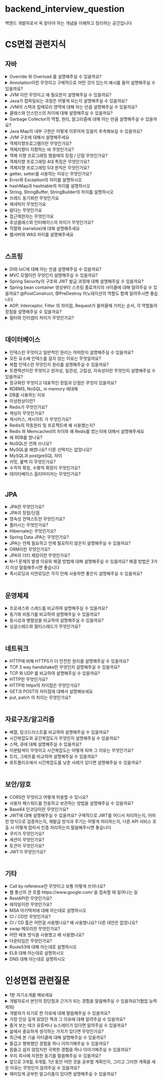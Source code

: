# backend_interview_question
백엔드 개발자로서 꼭 알아야 하는 개념을 이해하고 정리하는 공간입니다

# CS면접 관련지식

## 자바
<details>
<summary>Override 와 Overload 를 설명해주실 수 있을까요?</summary>
<div markdown="1">
<p>오버라이딩은 부모 클래스의 메서드를 자식 클래스에서 재정의 해서 사용하는 기술입니다</p>
<p>오버로딩은 같은 이름의 메서드를 매개변수의 유형과 개수를 다르게 해서 여러 개 가지는 기술입니다</p>
</div>
</details>

<details>
<summary>Annotation이란 무엇이고 구체적으로 어떤 것이 있는지 예시를 들어 설명해주실 수 있을까요?</summary>
<div markdown="1">
<p>사전적 의미로 주석을 뜻합니다 즉 프로그램에게 추가적인 정보를 제공해주는 메타데이터라고 볼 수 있습니다</p>
<p>예를들어 컴파일러에게 문법상 에러를 체크 해도록 정보를 제공하고 특정 역할을 수행하게 지정할 수 도 있습니다</p>
</div>
</details>

<details>
<summary>JVM 이란 무엇이고 왜 필요한지 설명해주실 수 있을까요?</summary>
<div markdown="1">
<p>한마디로 정의해보자면 OS에 종속받지 않고 CPU가 자바를 인식하고 실행할 수 있게 해주는 가상 컴퓨터입니다</p>
<p>한번 쓴 것은 어디서든지 읽혀야한다 라는 철학으로 만들어진 자바이다 컴파일된 뒤 바이트코드로 변형된 자바를</p>
<p>어느 OS든 사용할 수 있게 하기 위해 JVM이 필요하다고 생각합니다</p>
<p>일반 프로그램들은 OS에 종속되어있어 OS가 바뀌면 그 OS에 적용하기 위해 많은 노력이 필요한데</p>
<p>자바 프로그램은 JVM이라는 가상 컴퓨터를 중간에 끼워 사용하기에 JVM만 OS에 맞춰 바꿔주면</p>
<p>자바 소스코드를 컴파일러가 JVM이 인식할 수 있는 자바 바이트 코드로 변환해서 넘겨주고 </p>
<p>이를 JVM에서 바이너리 코드로 바꿔 OS가 이해할 수 있게 해석해줍니다</p>
</div>
</details>

<details>
<summary>Java가 컴파일되는 과정은 어떻게 되는지 설명해주실 수 있을까요?</summary>
<div markdown="1">
<p>개발자가 자바로 코드를 작성하면 자바 소스코드 파일인 .java 파일이 만들어지고</p>
<p>이를 자바 컴파일러가 컴파일해서 바이트코드 파일인 .class 파일을 만듭니다</p>
<p>이를 JVM 클래스 로더에게 전달해 검증해서 JVM 메모리에 올리게 되고 실행 엔진에 의해 실행됩니다</p>
<p>이때 인터프리터나 JIT 컴파일러에 의해 바이너리 코드로 변환된다고 설명드릴 수 있습니다</p>
</div>
</details>

<details>
<summary>JVM의 스택과 힙메모리 영역에 대해 아는 만큼 설명해주실 수 있을까요?</summary>
<div markdown="1">
<p>스택은 자바 프로그램이 컴파일 되어 생성되는 바이트 코드가 아닌 실제 실행할 수 있는</p>
<p>기계어로 작성된 프로그램을 실행시키는 영역입니다 각종 형태의 변수나 스레드나 메서드의 정보를 저장합니다</p>
<p>힙메모리는 객체를 저장하는 공간으로서 new 연산자로 생성되는 객체와 배열을 저장합니다</p>
</div>
</details>

<details>
<summary>클래스와 인스턴스의 차이에 대해 설명해주실 수 있을까요?</summary>
<div markdown="1">
<p>클래스는 변수와 메서드의 집합 이고 쉽게 말해 설계도와 같다고 볼 수 있습니다</p>
<p>인스턴스는 그런 클래스를 바탕으로 소프트웨어 세계에 구현된 구체적인 실체라고 볼 수 있습니다</p>
<p>oop의 관점에서 보자면 객체가 메모리에 할당되어 실제 사용될때 인스턴스라고 할 수 있습니다</p>
</div>
</details>

<details>
<summary>Garbage Collector의 역할, 원리, 알고리즘에 대해 아는 만큼 설명해주실 수 있을까요?</summary>
<div markdown="1">
<p>가비지 컬렉터는 JVM의 Heap 영역에서 동적으로 할당했던 메모리 영역 중 필요 없게 된 메모리를 주기적으로 삭제하는 프로세스를 말합니다</p>
<p>이는 순회를 통해 메모리가 어떤 객체를 참조하고 있는지 마킹하고, 참조하고 있지 않은 메모리들을 제거하는 방식을 진행됩니다</p>
<p>이러한 과정을 Mark And Sweep 알고리즘이라고 부릅니다</p>
</div>
</details>

<details>
<summary>Java Map의 내부 구현은 어떻게 이루어져 있을지 추측해보실 수 있을까요?</summary>
<div markdown="1">
// 추후 내용 더 추가예정
</div>
</details>

<details>
<summary>JVM 구조에 대해서 설명해주세요</summary>
<div markdown="1">
<p>JVM의 구조는 클래스 로더(Class Loader), 실행 엔진(Execution engine), 실행 데이터 영역(Runtime Data Area), 가비지 컬렉터 (Garbage Collector)등으로 이루어져 있습니다</p>
<p>- 클래스로더는 동적으로 클래스를 로딩해주는 역할을 하는데 class파일을 묶어서 JVM이 운영체제로부터 할당받은 메모리 영역인 Runtime Data Area로 적재합니다</p>
<p>- 실행엔진은 클래스 로더에 의해 실행 데이터 영역의 Method Area에 배치됩니다 그리고 배치된 바이트코드를 실행하는 역할을 합니다</p>
<p>- 가비지컬렉터는 더는 사용하지 않는 메모리를 자동으로 회수해줍니다 heap메모리 영역에 생성된 객체들 중에 참조되지 않은 객체들을 탐색 후 제거하는 역할을 하며</p>
<p>해당 역할을 하는 시간은 정확히 언제인지 모릅니다 가비지컬렉터 역할을 하는 스레드를 제외한 나머지 모든 스레드들은 일시정지 상태가 됩니다</p>
<p>- 실행 데이터 영역은 메서드영역, 힙영역, 스태경역, 네이티브메서드 스택영역으로 구성되어있습니다</p>
</div>
</details>

<details>
<summary>객체지향프로그램이란 무엇인가요?</summary>
<div markdown="1">
<p>프로그래밍에서 필요한 데이터를 추상화 시켜 (클래스로)</p>
<p>상태(변수) 와 행위(메서드)를 가진 객체(인스턴스 화)를 만들고</p>
<p>그 객체들 간의 유기적인 상호작용을 통해 로직을 구성하는 프로그래밍 방법이다</p>
</div>
</details>

<details>
<summary>객체지향이 지향하는 바 무엇인가요?</summary>
<div markdown="1">
<p>쉽게 정의하면 객체지향은 의존성 관리라고 말할 수 있습니다</p>
<p>객체지향으로 의존성을 관리함으로써 변경 영향을 최소화하고 객체마다 독립적인 개발이 가능해집니다</p>
<p>이로인해 유지보수성과 확장성을 가질 수 있습니다</p>
</div>
</details>

<details>
<summary>객체 지향 프로그래밍 했을때의 장점 / 단점 무엇인가요?</summary>
<div markdown="1">
<p>장점</p>
<p>코드 재사용이 용이하다 (상속을 통해 확장하거나 클래스 이용)</p>
<p>유지보수가 좋다 (클래스 내부의 변수, 메서드를 수정하면되기에)</p>
<p>대형 프로젝트에 적합하다 (API별로 나눠서 업무 분담이 쉽기 때문에)</p>
<p>단점</p>
<p>처리 속도가 상대적으로 느리다</p>
<p>설계시 많은 시간과 노력이 필요하다</p>
<p>객체가 많으면 용량이 커질 수 있다</p>
</div>
</details>

<details>
<summary>객체지향 프로그래밍 4대 특징은 무엇인가요?</summary>
<div markdown="1">
<p>캡슐화</p>
<p>데이터와 코드의 형태를 외부로부터 알 수 없게 하고
데이터의 구조와 역할, 기능을 하나의 캡슐 형태로 만드는 것이다</p>
<p>추상화</p>
<p>공통의 속성이나 기능을 묶어 이름을 붙이는 것이다</p>
<p>객체지향 관점에서 클래스를 정의하는 것이다</p>
<p>상속화</p>
<p>부모 클래스에 정의된 변수 및 메서드를
자식 클래스에서 상속받아 사용하는 것이다</p>
<p>다형성</p>
<p>다양한 형태로 표현이 가능한 구조를 말한다</p>
<p>오버로딩, 오버라이딩을 예로 들 수 있다</p>
</div>
</details>

<details>
<summary>객체지향 프로그래밍 5대 원칙은 무엇인가요?</summary>
<div markdown="1">
<p>1) 단일 책임 원칙</p>
<p>한 클래스는 하나의 책임만 가져야한다</p>
<p>ex) 사람 클래스는 사람의 역할만 충실히 한다</p>
<p>2) 개방 폐쇄 원칙</p>
<p>확장에는 열려있고 변경에는 닫혀 있어야 한다</p>
<p>ex) 기능을 더 추가는 할 수 있어도 바꾸는건 함부로 못한다</p>
<p>3) 리스코프 치환 원칙</p>
<p>상위 타입의 객체를 하위 타입의 객체로 치환해도
상위 타입을 사용하는 프로그램은 정상적으로 작동해야 한다</p>
<p>ex) 어떤 메서드에 Item 이라는 상위 타입으로 받고 있는데
apple 이라는 하위 타입으로 바뀌어 넘어와도 동작해야한다</p>
<p>4) 인터페이스 분리 원칙</p>
<p>인터페이스는 그 인터페이스를 사용하는
클라이언트를 기준으로 분리해야한다</p>
<p>ex) 3명의 클라이언트가 하나의 인터페이스를 상속받기보다
각 클라이언트 별로 인터페이스를 분리해야한다</p>
<p>5) 의존 역전 원칙</p>
<p>추상화에 의존해야 하고 구체화에 의존하면 안된다</p>
<p>ex) 자동차가 스노우 타이어(구체화)에 의존하는게 아니라
타이어(추상화)에 의존해야하는 것이다</p>
</div>
</details>

<details>
<summary>getter, setter를 사용하는 이유는 무엇인가요?</summary>
<div markdown="1">
<p>객체의 무결성을 보장하기 위해 사용한다</p>
<p>무결성은 데이터의 정확성과 일관성을 유지하고 보증하는 것이다</p>
<p>정확성은 중복이나 누락이 없는 상태이고
일관성은 원인과 결과의 의미가 연속적으로 보장되어 변하지 않는 상태이다</p>
<p>getter는 필드의 값을 숨긴채 값을 꺼낼 수있고
setter는 필드를 private로 만들어 외부 접근을 제한하고
setter로 값을 받아 가공해 넣을 수 있다</p>
<p>그러나 무분별한 setter는 무결성을 해칠 수 있기에 사용하지 말아야한다</p>
<p>builder 패턴이나 개방폐쇄원칙으로 처리해야한다</p>
</div>
</details>

<details>
<summary>Error와 Exception의 차이를 설명하시오</summary>
<div markdown="1">
<p>Error는 실행 중 일어날 수 있는 치명적 오류를 말합니다. 컴파일 시점에 체크할 수 없고</p>
<p>오류가 발생하면 프로그램은 비정상 종료되며 예측 불가능한 UncheckedException에 속합니다</p>
<p>반면, Exception은 Error보다 비교적 경미한 오류이며, try-catch를 이용해 프로그램의 비정상 종료를 막을 수 있습니다.</p>
</div>
</details>

<details>
<summary>hashMap과 hashtable의 차이를 설명하시오</summary>
<div markdown="1">
<p>두가지 모두 key - value 형태이고 key는 중복될 수 없고, value는 중복될 수 있다는 특징이 있습니다</p>
<p>HashMap은 동기화를 지원하지 않아 싱글스레드에 적합하고</p>
<p>HashTable은 동기화를 지원해 멀티스레드에 적합 합니다</p>
<p>하지만 HashTable은 컬렉션프레임워크가 나오기 이전부터 존재한 구형 버전이라</p>
<p>HashMap에 비해 느리기에 멀티쓰레드에는 ConcurrentHashMap을 사용하는 것이 더 좋은 방법이라 알고있습니다</p>
<p>이외의 차이로는 HashMap은 key에 null을 허용하지만 HashTable의 경우 key에 null을 허용하지 않습니다</p>
</div>
</details>

<details>
<summary>String, StringBuffer, StringBuilder의 차이를 설명하시오</summary>
<div markdown="1">
<p>String은 불변의 속성을 가지며, StringBuffer와 StringBuilder는 가변의 속성을 가집니다.</p>
<p>StringBuffer는 동기화를 지원하여 멀티 쓰레드 환경에서 주로 사용하며</p>
<p>StringBuilder는 동기화를 지원하지 않아 싱글 쓰레드 환경에서 주로 사용합니다</p>
</div>
</details>

<details>
<summary>쓰레드 동기화란 무엇인가요</summary>
<div markdown="1">
<p>쓰레드 동기화란 여러 쓰레드가 동일한 리소스를 공유하여 사용하게 되면 서로의 결과에 영향을 주기 때문에 방지하는 기법입니다</p>
<p>동기화 기법으로는 아래와 같이 있다</p>
<p>임계영역 : 공유 리소스에 대해 오직 하나의 스레드 접근만 허용한다 (한 프로세스에 속한 스레드에만 사용 가능)</p>
<p>뮤텍스 : 공유 리소스에 대해 오직 하나의 스레드 접근만 허용 (서로 다른 프로세스에 속한 스레드에도 사용 가능))</p>
<p>이벤트 : 특정 사건 발생을 다른 스레드에게 알림</p>
<p>세마포어 : 한정된 개수의 자원을 여러 스레드가 사용하려고 할 때 접근을 제한한다</p>
<p>대기 가능 타이머 : 특정 시간이 되면 대기 중인 스레드를 깨운다</p>
</div>
</details>

<details>
<summary>제네릭이 무엇인가요</summary>
<div markdown="1">
<p>제네릭은 데이터의 타입을 하나로 지정하지 않고 사용할 때마다 범용적이고 포괄적으로 지정한다는 의미입니다</p>
<p>제네릭 타입을 사용함으로써 잘못된 타입이 사용될 수 있는 문제를 컴파일 과정에서 제거할 수 있어 에러를 사전에 방지할 수 있습니다</p>
</div>
</details>

<details>
<summary>람다는 무엇인가요</summary>
<div markdown="1">
<p>간단히 말해 메소드를 하나의 식으로 표현한 것입니다</p>
<p>메소드의 이름이 필요 없기 때문에, 람다식은 익명 함수(Anonymous Function)의 한 종류라고 볼 수 있습니다</p>
<p>불필요한 코드를 줄이고, 가독성을 높이기 위함으로 말씀드릴 수 있습니다</p>
</div>
</details>

<details>
<summary>접근제한자는 무엇인가요</summary>
<div markdown="1">
<p>변수 또는 메소드의 접근 범위를 설정해주기 위해서 사용하는 Java의 예약어를 의미하며, 총 4 가지 종류가 있습니다</p>
<p>public - 접근 제한이 없다. (같은 프로젝트 내 어디서든 사용 가능)</p>
<p>protected - 해당 패키지 내, 다른 패키지에서 상속받아 자손 클래스에서 접근 가능하다</p>
<p>(default) - 해당 패키지 내에서만 접근 가능</p>
<p>private - 해당 클래스에서만 접근 가능</p>
</div>
</details>

<details>
<summary>추상클래스와 인터페이스의 차이가 무엇인가요?</summary>
<div markdown="1">
<p>추상클래스는 클래스 내 추상 메소드가 하나 이상 포함되거나 abstract로 정의된 경우를 말하고,</p>
<p>인터페이스는 모든 메소드가 추상 메소드로만 이루어져 있는 것을 말합니다</p>
<p>추상클래스와 인터페이스의 공통점을 보자면</p>
<p>new 연산자로 인스턴스 생성 불가능하며 사용하기 위해서는 하위 클래스에서 확장/구현 해야 합니다</p>
<p>추상클래스와 인터페이스의 차이점을 보자면</p>
<p>추상클래스는 상속받는 클래스들의 공통적인 로직을 추상화 시키고, 기능 확장을 위해 사용합니다</p>
<p>인터페이스는 그 인터페이스를 구현하는 모든 클래스에 대해 특정한 메소드가 반드시 존재하도록 강제합니다</p>
<p>추상클래스는 다중상속이 불가능하지만, 인터페이스는 다중상속이 가능합니다</p>
</div>
</details>

<details>
<summary>직렬화 (serialize)에 대해 설명해주세요</summary>
<div markdown="1">
<p>시스템 내부에서 사용되는 객체 또는 데이터를 외부의 시스템에서도 사용할 수 있도록 바이트(byte) 형태로 데이터 변환하는 기술이며,</p>
<p>반대로 직렬화된 바이트 형태의 데이터를 다시 객체로 변환하는 과정을 '역직렬화'라고 합니다</p>
<p>간략히 말해 JVM의 메모리에 힙이나 스택에 있는 객체 데이터를 바이트 형태로 변환하는 기술입니다</p>
</div>
</details>

<details>
<summary>웹서버와 WAS 차이를 설명해주세요</summary>
<div markdown="1">
<p>웹서버는 클라이언트로부터 HTTP 요청을 받아들이고</p>
<p>HTML 문서와 같은 웹 페이지를 반환하는 프로그램입니다</p>
<p>WAS는 웹서와 웹컨테이너가 합쳐진 형태로 데이터베이스 조회나</p>  
<p>다양한 로직 처리가 필요한 동적 컨텐츠를 제공하는 미들웨어 입니다</p>
</div>
</details>

<br>

## 스프링
<details>
<summary>DI와 IoC에 대해 아는 만큼 설명해주실 수 있을까요?</summary>
<div markdown="1">
<p>DI는 의존성 주입으로 스프링에서 외부(컨테이너) 에서 객체를 생성 후 주입 시켜주는 방식입니다</p>
<p>IOC는 제어의 역전으로 메서드나 객체의 호출 작업을 개발자가 아닌 외부(컨테이너) 에서 결정되는 것을 의미합니다</p>
</div>
</details>

<details>
<summary>MVC 모델이란 무엇인지 설명해주실 수 있을까요?</summary>
<div markdown="1">
<p>모델, 뷰, 컨트롤러의 약자이며 개발을 할 때 3가지 형태로 역할을 나누어 개발하는 방법론입니다</p>
<p>모델의 경우 무엇을 할 것인지 정의하는 부분인데 사용자가 입력한 데이터나 사용자에게 출력할 데이터를 다룹니다</p>
<p>뷰는 사용자에게 시각적으로 보여지는 부분을 담당하고 컨트롤러는 사용자로부터 받은 데이터를 모델에 넘겨주거나</p>
<p>모델로 부터 받은 데이터를 뷰에 넘겨주는 역할을 합니다</p>
<p>역할을 분리해서 개발을 하다 보니 확장성이나 유연성이 증가하는 효과를 가질 수 있습니다</p>
</div>
</details>

<details>
<summary>Spring Security의 구조와 JWT 발급 과정에 대해 설명해주실 수 있을까요?</summary>
<div markdown="1">
// 추후 내용 더 추가예정
</div>
</details>

<details>
<summary>Spring bean container 생성부터 스프링 종료까지의 사이클에 대해 알려주실 수 있을까요? @PostConstruct, @PreDestroy 어노테이션의 역할도 함께 알려주시면 좋습니다</summary>
<div markdown="1">
<p>가장 먼저 스프링 컨테이너 생성이 되고 컴포넌트 스캔을 통해 스프링 빈이 생성되어 컨테이너에 싱글톤으로 관리됩니다</p>
<p>이후 코드에 작성된 의존 관계를 토대로 스프링 컨테이너에서 의존성 주입을 진행합니다</p>
<p>이 과정들이 완료되면 초기화 콜백이 동작하게 됩니다</p>
<p>똑같이 종료 직전에도 소멸 콜백이 동작하고 스프링이 종료하게 됩니다</p>
<p>@PostContruct는 객체 생성 후 별도의 초기화 작업을 위해 실행하는 메서드 위에 선언합니다</p>
<p>@PreDestroy는 스프링 컨테이너에서 스프링 빈(객체)을 제거하기 전에 해야할 작업이 있을 때 메서드 위에 선언합니다</p>
<p>@PostConstruct와 @PreDestroy로 초기화 콜백과 소멸 콜백을 동작시킬 수 있습니다. 최신 스프링에서 가장 권장하는 방법입니다.</p>
<p>또한 스프링 종속적인 기술이 아니라 자바 표준이기에 다른 컨테이너에서도 동작하고 컴포넌트 스캔과 잘 어울린다는 장점이 있습니다</p>
</div>
</details>

<details>
<summary>AOP, Interceptor, Filter 의 차이점, Request가 들어올때 거치는 순서, 각 역할들의 장점을 설명해주실 수 있을까요?</summary>
<div markdown="1">
<p>요청에 따른 실행 순서는 Filter → Interceptor → AOP → Interceptor → Filter 순으로 진행됩니다</p>
<p>Filter(필터)는 말그대로 요청과 응답을 거른뒤 정제하는 역할을 합니다</p>
<p>서블릿 필터는 DispatcherServlet 이전에 실행이 되는데 필터가 동작하도록 지정된 자원의 앞단에서 요청내용을 변경하거나 여러가지 체크를 수행할 수 있습니다</p>
<p>Interceptor(인터셉터)는 요청에 대한 작업 전/후로 가로챈다고 보면 됩니다</p>
<p>필터는 스프링 컨텍스트 외부에 존재하여 스프링과 무관한 자원에 대해 동작합니다</p>
<p>하지만 인터셉터는 스프링의 DistpatcherServlet이 컨트롤러를 호출하기 전, 후로 끼어들기 때문에 스프링 컨텍스트(Context, 영역) 내부에서 Controller(Handler)에 관한 요청과 응답에 대해 처리합니다 </p>
<p>AOP는 Interceptor나 Filter와는 달리 메소드 전후의 지점에 자유롭게 설정이 가능합니다</p>
<p>Interceptor와 Filter는 주소로 대상을 구분해서 걸러내야하는 반면</p>
<p>AOP는 주소, 파라미터, 애노테이션 등 다양한 방법으로 대상을 지정할 수 있기에</p>
<p>로깅, 에러처리와 같이 비즈니스 로직에서 세밀한 조정이 필요할 때 주로 사용합니다</p>
</div>
</details>

<details>
<summary>필터와 인터셉터 차이가 무엇인가요?</summary>
<div markdown="1">
<p>필터는 말그대로 요청과 응답을 거른뒤 정제하는 역할을 합니다</p>
<p>서블릿 필터는 DispatcherServlet 이전에 실행이 되는데 필터가 동작하도록 지정된 자원의 앞단에서 요청내용을 변경하거나, 여러가지 체크를 수행할 수 있습니다</p>
<p>또한 자원의 처리가 끝난 후 응답내용에 대해서도 변경하는 처리를 할 수가 있습니다</p>
<p>보통 web.xml에 등록하고, 일반적으로 인코딩 변환 처리, XSS방어 등의 요청에 대한 처리로 사용됩니다</p>
<p>인터셉터는 요청에 대한 작업 전/후로 가로챈다고 보면 됩니다</p>
<p>필터는 스프링 컨텍스트 외부에 존재하여 스프링과 무관한 자원에 대해 동작합니다</p>
<p>하지만 인터셉터는 스프링의 DistpatcherServlet이 컨트롤러를 호출하기 전, 후로 끼어들기 때문에 스프링 컨텍스트(Context, 영역) 내부에서 Controller(Handler)에 관한 요청과 응답에 대해 처리합니다</p>
<p>스프링의 모든 빈 객체에 접근할 수 있습니다</p>
</div>
</details>

<br>

## 데이터베이스
<details>
<summary>인덱스란 무엇이고 일반적인 원리는 어떠한지 설명해주실 수 있을까요?</summary>
<div markdown="1">
<p>데이터베이스 테이블에 대한 검색 성능의 속도를 높여주는 자료구조입니다</p>
<p>특정 컬럼에 인덱스를 생성하면 해당 컬럼의 데이터들을 정렬하여 별도의 메모리 공간에</p>
<p>데이터의 물리적 주소와 함께 저장을 합니다 이렇게 인덱스를 생성해놨다면</p>
<p>앞으로 쿼리문에 where 조건을 주면 옵티마이저가 판단해서 생성된 인덱스에 접근하게됩니다</p>
<p>인덱스에 접근하게되면 인덱스에 저장되어있는 데이터의 물리적 주소로 가서 데이터를 가져오는</p>
<p>방식으로 검색 속도의 향상을 시킬 수 있는 원리입니다</p>
</div>
</details>

<details>
<summary>모든 요소에 인덱스를 걸지 않는 이유는 무엇일까요?</summary>
<div markdown="1"><p></p>
<p>인덱스를 항상 정렬된 상태로 유지해야 하기 때문에 추가, 수정, 삭제 와 같은 작업 수행시 추가작업이 필요해 집니다</p>
<p>그래서 데이터 검색이 빨라지는 대신 데이터에 한 추가, 수정, 삭제에 대한 연산 속도는 오히려 느려지게 되고</p>
<p>인덱스 관리를 위한 별도의 저장공간을 추가로 필요해 오히려 독이 될 수 있어 모든 요소에 인덱스를 걸지 않습니다</p>
</div>
</details>

<details>
<summary>복합 인덱스란 무엇인지 원리를 설명해주실 수 있을까요?</summary>
<div markdown="1">
복합 인덱스란 두 개 이상의 컬럼을 합쳐서 인덱스를 만드는것을 말합니다
// 추후 내용 더 추가예정
</div>
</details>

<details>
<summary>트랜잭션이란 무엇이고 원자성, 일관성, 고립성, 지속성이란 무엇인지 설명해주실 수 있을까요?</summary>
<div markdown="1">
<p>데이터베이스의 상태를 변환시키는 논리적 기능을 수행하기 위한 작업의 단위입니다</p>
<p>원자성은 트랜잭션의 연산은 데이터베이스에 모두 반영되거나 전혀 반영되지 않아야하는 특징입니다</p>
<p>일관성은 트랜잭션이 그 실행을 성공적으로 완료하면 언제나 일관성있는 데이터베이스 상태를 유지해야하는 특징입니다</p>
<p>고립성은 어느 하나의 트랜잭션이 실행중에 다른 트랜잭션의 연산이 끼어들 수 없다는 특징입니다</p>
<p>지속성은 성공적으로 완료된 트랜잭션의 결과는 영구적으로 반영되야 한다는 특징입니다</p>
</div>
</details>

<details>
<summary>정규화란 무엇이고 대표적인 장점과 단점은 무엇이 있을까요?</summary>
<div markdown="1">
<p>DB 테이블 간에 중복된 데이터를 허용하지 않아 무결성을 유지할 수 있게하는 처리를 말합니다</p>
<p>장점으로는 이상현상을 제거 할 수 있습니다</p>
<p>단점으로는 테이블 분해로 인해 조인 연산이 발생해 응답 시간이 느려질 수 있습니다</p>
</div>
</details>

<details>
<summary>RDBMS, NoSQL, in memory 에대해</summary>
<div markdown="1">
<p>RDBMS</p>
<p>- 관계형 데이터베이스입니다</p>
<p>- 예로 MySQL, Oracle, MSSQL, PostgreSQL이 있습니다</p>
<p>- 효율적, 안정적, 안전한 데이터 저장소입니다</p>
<p>- 대용량 데이터를 영구적으로 저장, 관리, 접근할 수 있습니다</p>
<p>- 테이블마다 스키마를 정의해야합니다</p>
<p>- SQL을 통해 요청을 처리합니다</p>
<p>- 성능을 높이려면 하드웨어를 높은 성능으로 교체해야 합니다</p>
<p>- 높은 성능의 하드웨어는 가격이 비싸 RDBMS의 성능을 높이거나 확장하는게 어렵습니다</p>
<p>NoSQL</p>
<p>- RDBMS의 확장성 문제를 해결하기 위해 나왔습니다</p>
<p>- 예로 MongoDB, Redis, hBase가 있습니다</p>
<p>- 비교적 저렴한 가격으로 성능을 높일 수 있습니다</p>
<p>- RDBMS처럼 여러 테이블을 사용하는게 아닌 큰 테이블 하나만을 사용합니다</p>
<p>- SQL 질의문을 사용하지 않습니다</p>
<p>- 구조 변경이 용이하고, 데이터 형식이 다양하며 바꾸기가 쉽습니다</p>
<p>- 정확성 보다 데이터 양이 중요해 빅데이터에 사용합니다</p>
<p>- 자주 변경되는 데이터를 저장하거나 다양한 유형의 데이터를 처리하는데 적합하다</p>
<p>In-memory database</p>
<p>- Key-value형의 NoSQL이다</p>
<p>- RAM에 모든 데이터를 보유하고 있는 데이터베이스이다</p>
<p>- DB 응답속도가 떨어지는 문제를 해결할 수 있는 대안이다</p>
<p>- 전형적인 디스크 방식은 쿼리를 수행하지만 in-memory는 메모리상에 색인을 넣어 필요한 모든 정보를 메모리상의 인덱스를 통해 빠르게 검색 가능하다</p>
<p>- 휘발성이라 DB 서버 전원이 갑자기 꺼지면 데이터들이 삭제된다</p>
<p>- 그래서 날아가도 되는 임시 데이터에 주로 쓰인다</p>
</div>
</details>

<details>
<summary>DB를 사용하는 이유</summary>
<div markdown="1">
<p>파일 단위로 저장할 때 데이터 종속성 문제와 중복성, 데이터 무결성 문제 떄문에</p>
<p>DB를 사용하여 무결성을 보장하고 프로그램으로 구현해야 했던 것들을</p>
<p>SQL 쿼리문으로 간단하게 수행이 가능해 지기 때문이다</p>
</div>
</details>

<details>
<summary>이상현상이란?</summary>
<div markdown="1">
<p>테이블내의 데이터들이 불필요하게 중복되어</p>
<p>테이블을 조작할 때 발생하는 데이터 불일치 현상입니다</p>
<p>이상현상에는 삽입이상, 삭제이상, 갱신이상이 있는데</p>
<p>삽입이상은 의도하지 않는 데이터가 같이 삽입되는 것이고</p>
<p>삭제이상은 의도와 다른 값들도 연쇄 삭제되는것을 뜻하고</p>
<p>갱신이상은 일부 튜플만 갱신되어 모순이 발생되는것을 뜻합니다</p>
</div>
</details>

<details>
<summary>Redis가 무엇인가요?</summary>
<div markdown="1">
<p>Redis는 REmote Dictionary Server의 약자로 오픈소스 DBMS입니다</p>
<p>NoSQL DBMS로 분류되며 In-Memory 기반의 Key-Value 구조를 가진 DBMS입니다</p>
</div>
</details>

<details>
<summary>캐싱이 무엇인가요?</summary>
<div markdown="1">
<p>캐시란 한번 조회된 데이터를 미리 특정 공간에 저장해 놓고</p>
<p>똑같은 요청이 발생하게 되면 서버에게 다시 요청하지 말고</p>
<p>저장해놓은 데이터를 제공해서 빠르게 서비스를 제공해주는것을 말합니다</p>
</div>
</details>

<details>
<summary>캐시미스, 캐시히트 가 무엇인가요?</summary>
<div markdown="1">
<p>캐시미스는 메모리에 찾고자 하는 데이터가 없어서 디스크에 조회 할때를 의미하고</p>
<p>캐시히트는 메모리에 찾고자 하는 데이터가 있을때를 의미합니다</p>
</div>
</details>

<details>
<summary>Redis의 작동원리 및 프로젝트에 왜 사용했는지?</summary>
<div markdown="1">
<p>먼저 저희 프로젝트에서는 클라이언트 들에게 산을 추천해주는 태그라는 기능이 있는데</p>
<p>이 태그안의 산들은 모든 유저에게 중복되고 반복적으로 보여주어야하는 목록입니다</p>
<p>이때 같은 값을 계속해서 DB에서 불러와야하니 성능저하가 발생할것이라 판단해</p>
<p>캐싱을 이용해서 처리하고자 Redis를 사용하여 처리했습니다 동작 방식으로는</p>
<p>먼저 A라는 클라이언트가 태그를 누르면 먼저 Redis에 와서 캐싱된 내용이 있는지 확인 후 없다면 DB에 접근해서 쿼리를 이용해서 값을 가져오게되고 그 값을 Redis에 저장하고
클라이언트에 보여주게 됩니다</p>
<p>두번째로 B라는 클라이언트가 태그를 누르면 Redis에 와서 캐싱된 내용이 있으니
바로 클라이언트에게 보여지게 됩니다</p>
<p>이를 JMeter를 통해 확인한 결과 30%정도의 성능 개선을 경험 했습니다</p>
</div>
</details>

<details>
<summary>Redis 와 Memcached의 차이와 왜 Redis를 썼는지에 대해서 설명해주세요</summary>
<div markdown="1">
<p>Memcached와 Redis 둘다 key-value 를 기반으로 둔 NoSQL 입니다</p>
<p>하지만 Memcached의 대부분의 기능을 Redis로도 커버가 가능하고</p>
<p>Redis는 list, hash, set 등 다양한 자료구조를 제공하여</p>
<p>데이터 조작에 편리성이 있습니다 이러한 이유로 Redis를 사용하였습니다</p>
</div>
</details>

<details>
<summary>왜 RDB를 썼나요?</summary>
<div markdown="1">
<p>저희 프로젝트에서는 각 요소별로 연관관계를 맺어줘야하는 상황이 많이 있어
RDB가 더 맞다고 판단해서 사용하였습니다</p>
</div>
</details>

<details>
<summary>NoSQL은 언제 쓰나요?</summary>
<div markdown="1">
<p>스키마에 구애받을 필요가 없어 데이터를 편하게 밀어 넣어두고 쓰기 편해</p>
<p>중간 분석 데이터나 최종적으로 사용할 데이터를 넣어두는 용도로 많이 사용합니다</p>
</div>
</details>

<details>
<summary>MySQL을 왜썼나요? 다른 선택지는 없었나요?</summary>
<div markdown="1">
<p>비교적 설치와 관리가 쉽고 안정성을 가지고 있으며 레퍼런스가 많았습니다</p>
<p>또한 저희가 진행하는 작은 프로젝트 단위에 더 적합하다 생각했습니다</p>
</div>
</details>

<details>
<summary>MySQL과 postgreSQL 차이</summary>
<div markdown="1">
<p>MySQL은 설치와 관리과 비교적 쉽고, 빠르며 안정성을 가진 데이터베이스입니다</p>
<p>postgreSQL은 복잡한 쿼리와 대규모 데이터베이스를 다룰 수 있는 기능이 풍부한 데이터베이스입니다</p>
</div>
</details>

<details>
<summary>커밋, 롤백 이 무엇인가요?</summary>
<div markdown="1">
<p>커밋 : 모든 작업을 정상적으로 처리하겠다고 확정하는 연산 입니다</p>
<p>롤백 : 트랜잭션 과정 중 문제가 생겼을때 처리를 시작하기 이전 상태로 되돌리는 연산 입니다</p>
</div>
</details>

<details>
<summary>수직적 확장, 수평적 확장이 무엇인가요?</summary>
<div markdown="1">
<p>수직적 확장이란 단순히 데이터베이스의 성능을 업그레이드 시키는것입니다</p>
<p>수평적 확장이란 더 많은 서버가 추가되고 데이터베이스가 전체적으로
분산되는것을 의미합니다</p>
</div>
</details>

<details>
<summary>데이터베이스 옵티마이저는 무엇인가요?</summary>
<div markdown="1">
<p>옵티마이저는 가장 효율적인 방법으로 SQL을 수행할 최적의 처리 경로를 생성해주는 DBMS의 핵심 엔진입니다</p>
<p>컴퓨터의 두뇌가 CPU인 것처럼 DBMS의 두뇌는 옵티마이저라고 할 수 있습니다</p>
<p>개발자가 SQL을 작성하고 실행하면 소프트웨어 실행파일처럼 즉시 실행되는 것이 아니라 옵티마이저(Optimizer)라는 곳에서 "이 쿼리문을 어떻게 실행시키겠다!"라는 여러 가지 실행계획을 세우게 됩니다</p>
<p>이렇게 실행계획을 세운 뒤 시스템 통계정보를 활용하여 각 실행계획의 예상 비용을 산정한 후 각 실행계획을 비교해서 최고의 효율을 가지고 있는 실행계획을 판별한 후 그 실행계획에 따라 쿼리를 수행하게 되는 것입니다</p>
<p>옵티마이저의 종류로는 규칙 기반 옵티마이저와 비용 기반 옵티마이저가 있습니다</p>
<p>규칙 기반 옵티마이저는 말 그대로 실행 속도가 빠른 순으로 규칙을 먼저 세워두고 우선순위가 앞서는 방법을 채택하는 것입니다</p>
<p>비용 기반 옵티마이저는 옵티마이저에서 실행 계획을 세운 뒤(최대 2천개까지) 비용이 최소한으로 나온 실행 계획을 수행합니다</p>
</div>
</details>

<br>

## JPA
<details>
<summary>JPA란 무엇인가요?</summary>
<div markdown="1">
<p>JPA는 자바 진영의 ORM 기술 표준으로 사용되는 인터페이스 모음입니다</p>
<p>DB와 객체지향 개발을 연결해주어 두 분야의 개발이 독립적으로 이루어 질 수 있게</p>
<p>해주는 역할을 하며 쿼리를 직접 작성하지 않아도 되어 유지보수와 생산성을 높일 수 있습니다</p>
<p>따라서 객체 중심적인 개발을 할때 사용합니다</p>
</div>
</details>

<details>
<summary>JPA의 장점/단점</summary>
<div markdown="1">
<p>객체 모델을 이용하여 비즈니스 로직을 구성하는데만 집중이 가능합니다</p>
<p>쿼리를 직접 작성하지 않아서 생산성과 유지보수성이 올라가고</p>
<p>특정 데이터베이스에 종속되지 않다는 장점이 있습니다</p>
<p>단점으로는 개발자가 의도하지 않은 자동으로 생성된 쿼리로 인해</p>
<p>성능이 저하될 수 있고 복잡한 상황에서는 직접 쿼리를 쓰는게</p>
<p>나을 수 있는것이 단점이라고 볼 수 있습니다</p>
</div>
</details>

<details>
<summary>영속성 컨텍스트란 무엇인가요?</summary>
<div markdown="1">
<p>엔티티를 영구 저장하는 환경이라는 뜻입니다</p>
<p>애플리케이션과 데이터베이스 사이에서
객체를 보관하는 가상의 데이터베이스 같은 역할을 합니다</p>
<p>엔티티 매니저를 통해 엔티티를 저장하거나 조회하면</p>
<p>엔티티 매니저는 영속성 컨텍스트에 엔티티를 보관하고 관리합니다</p>
</div>
</details>

<details>
<summary>플러시는 무엇인가요?</summary>
<div markdown="1">
<p>영속성 컨텍스트의 변경 내용을 데이터베이스에 반영하는것 입니다</p>
<p>영속성 컨텍스트의 엔티티를 지우는 것이 아니라</p>
<p>변경 내용을 데이터베이스에 동기화 하는 것입니다</p>
</div>
</details>

<details>
<summary>Hibernate는 무엇인가요?</summary>
<div markdown="1">
<p>JPA 구현체의 한 종류입니다</p>
<p>JPA가 DB와 자바 객체를 매핑하기 위한 인터페이스이고</p>
<p>Hibernate는 이를 구현한 라이브러리입니다</p>
</div>
</details>

<details>
<summary>Spring Data JPA는 무엇인가요?</summary>
<div markdown="1">
<p>JPA를 편하게 쓰기 위한 모듈입니다</p>
<p>엔티티매니저가 아닌 레포지토리를 정의하여 사용합니다</p>
<p>물론 레포지토리 내부적으로는 엔티티매니저를 사용합니다</p>
</div>
</details>

<details>
<summary>JPA는 언제 필요하고 언제 필요하지 않은지 설명해주실 수 있을까요?</summary>
<div markdown="1">
<p>JPA는 자바 진영의 ORM 기술 표준으로 DB와 객체지향 개발을 연결해주어 두 분야의 개발이 독립적으로 이루어질 수 있게 해줍니다</p>
<p>이로 인해 쿼리를 직접 작성하지 않아도 되어 유지 보수와 생산성을 높일 수 있습니다</p>
<p>하지만 복잡한 조회가 필요한 상황에는 JPA보다는 쿼리를 직접 작성하는 것이 적합하여 필요하지 않습니다</p>
</div>
</details>

<details>
<summary>ORM이란 무엇인가요?</summary>
<div markdown="1">
<p>객체와 관계형 데이터베이스의 데이터를 자동으로 매핑(연결)해주는 것을 말합니다</p>
<p>이를 이용해 패러다임 불일치를 개발자 대신 해결해줍니다</p>
</div>
</details>

<details>
<summary>JPA의 더티 체킹이란 무엇인가요?</summary>
<div markdown="1">
<p>jpa에서 트랜잭션이 끝나는 시점에 변화가 있는 모든 엔티티 객체를 DB에 자동 반영 시켜주는 것을 말합니다</p>
<p>원리를 살펴보자면 jpa에서 엔티티를 최초 조회한 상태를 스냅샷으로 만들어두게 되고</p>
<p>트랜잭션이 끝나는 시점에 이 스냅샷과 비교해서 다른점이 있다면 update query를 DB로 전달합니다</p>
<p>이는 영속성 컨텍스트가 관리하는 엔티티에만 적용된다는 점도 유의해야 합니다</p>
</div>
</details>

<details>
<summary>N+1 문제의 발생 이유와 해결 방법에 대해 설명해주실 수 있을까요? 해결 방법은 3가지 이상 말씀해주시면 좋습니다</summary>
<div markdown="1">
<p>연관 관계에서 발생하는 이슈로 연관관계가 설정된 엔티티를 조회할 때 조회한 갯수보다 쿼리가 더 나오는 것이다</p>
<p>JPA가 JPQL을 분석해서 SQL을 생성할 때는 글로벌 fetch 전략을 참고하지 않고 오직 JPQL자체만을 사용하고</p>
<p>지연로딩을 해도 하위 엔티티를 가지고 작업하면 추가 조회가 발생합니다</p>
<p>이를 해결하기 위해 fetch join을 이용해 DB에서 데이터를 가져올 때 처음부터 연관된 데이터까지 가져오게 하는 방법이 있습니다</p>
<p>그러면 SQL문으로 inner join 구문으로 변경되어 실행합니다</p>
<p>또는 EntityGraph 어노테이션을 사용하거나 Batch Size를 1000으로 설정해 in 절로 쿼리를 발생시키는 방법이 있습니다</p>
</div>
</details>

<details>
<summary>즉시로딩과 지연로딩은 각각 언제 사용하면 좋은지 설명해주실 수 있을까요?</summary>
<div markdown="1">
<p>즉시로딩의 경우 참조객체와 항상 함께 불러오면 좋은 엔티티에 적용하면 좋습니다</p>
<p>예를들어 게시글과 작성자를 보면 게시글을 불러올때 항상 저자의 이름을 불러와야하기에 적합합니다</p>
<p>지연로딩의 경우 참조객체가 존재하지만 필요한 시점에만 사용하고 싶을때 사용한다고 볼 수 있습니다</p>
</div>
</details>

<br>

## 운영체제
<details>
<summary>프로세스와 스레드를 비교하여 설명해주실 수 있을까요?</summary>
<div markdown="1">
<p>프로세스는 컴퓨터 메모리(Ram)에 적재되고 CPU 자원을 할당받아 프로그램이 실행되고 있는 상태를 말합니다</p>
<p>스레드는 프로세스 내에서 실행되는 흐름의 단위라고 볼 수 있습니다</p>
</div>
</details>

<details>
<summary>동기와 비동기를 비교하여 설명해주실 수 있을까요?</summary>
<div markdown="1">
<p>동기는 동시에 일어난다를 의미합니다 요청과 요청에 대한 결과가 동시에 일어난다는 것을 뜻합니다</p>
<p>예시로 은행이 있는데 A라는 계좌에서 송금을 했을때 B라는 계좌에서 받았다는 응답을 해줘야</p>
<p>A계좌에서 돈을 마이너스하고 B계좌에 플러스 할 수 있어 이런 상황을 동기식(블록 상태)이라 표현합니다</p>
<p>비동기는 동시에 일어나지 않는다를 의미합니다 요청과 요청에 대한 결과가 따로 일어난다는 것을 뜻합니다</p>
<p>예시로 시험날이 있는데 학생이 문제를 풀고 제출을하고 선생님은 받아서 체점을하고 결과를 보냅니다</p>
<p>이때 학생은 시험지가 돌아오기를 기다리고 있을 필요없이 집에가도 되고 선생님은 내일 채점해도 되고 이렇게</p>
<p>서로 작업이 분리되어 있기에 처리하는 시간이 일치하지 않아도 되는 이런 상황을 비동기식(논블럭 상태)이라 표현합니다</p>
</div>
</details>

<details>
<summary>동시성과 병렬성을 비교하여 설명해주실 수 있을까요?</summary>
<div markdown="1">
<p>동시성은 하나의 프로세스에 멀티 스레드를 이용해서 여러 작업이 동시에 실행되고 있는 것처럼 구현되는 것입니다</p>
<p>예를들어 커피 추출구가 하나인 커피머신이 여러 종류 커피의 재료를 바꿔가며 동시에 만드는것으로 볼 수 있습니다</p>
<p>병령성은 멀티프로세스를 이용해서 여러 작업이 실제로 동시에 실행되는 것입니다</p>
<p>예를들어 커피 추출구가 여러개인 커피머신이 여러 종류 커피를 각각의 재료를 이용해 동시에 만드는것으로 볼 수 있습니다</p>
</div>
</details>

<details>
<summary>싱글스레드와 멀티스레드가 무엇인가요?</summary>
<div markdown="1">
<p>싱글 스레드는 하나의 프로세스에서 하나의 스레드 실행을 하는것 입니다</p>
<p>멀티 스레드는 프로그램을 다수의 실행 단위로 나누어 실행하고 프로세스 내에서 자원을 공유하여(Code, Data, Heap) 자원 생성과 관리의 중복을 최소화 합니다</p>
</div>
</details>

<br>

## 네트워크
<details>
<summary>HTTP에 비해 HTTPS가 더 안전한 원리를 설명해주실 수 있을까요?</summary>
<div markdown="1">
<p>HTTP를 SSL 프로토콜 위에서 돌아가도록 하여 클라이언트와 서버가 주고받는 데이터를 암호화 하기에 더 안전하다고 할 수 있는데 원리를 알아 보자면</p>
<p>1) 서버가 공개키와 개인키를 생성하고 서버 내 사이트의 각종 정보와 자신의 공개키를 인증기관에 전달해 SSL 인증서 생성을 요청합니다</p>
<p>2) 인증기관에서 인증기관의 개인키로 암호화해서 사이트에 해당하는 SSL 인증서를 생성해 사이트로 발급해줍니다</p>
<p>3) 서버는 인증기관의 개인키로 암호화된 SSL 인증서를 클라이언트에게 전달합니다</p>
<p>4) 클라이언트는 인증기관에서 공개중인 공개키를 가져와 SSL 인증서를 복화해서 확인하고 서버의 공개키를 얻습니다</p>
<p>5) 얻은 서버의 공개키로 대칭키를 암호화해서 서버에 전송하고 서버는 개인키로 복호화해서 대칭키를 얻습니다</p>
<p>6) 이로써 클라이언트와 서버는 대칭키를 이용해서 암호문을 주고 받습니다</p>
</div>
</details>

<details>
<summary>TCP 3 way handshake란 무엇인지 설명해주실 수 있을까요?</summary>
<div markdown="1">
<p>OSI 7계층증 4계층인 전송계층에서  서버와 클라이언트를 연결하는데 필요한 프로세스 이고</p>
<p>연결지향적인 특성을 갖게 해주는 과정을 뜻합니다</p>
<p>데이터를 주고받기 전에 서버와 클라이언트가 확인 패킷을 3단계로 교환하여 연결을 맺습니다</p>
</div>
</details>

<details>
<summary>TCP 와 UDP 를 비교하여 설명해주실 수 있을까요?</summary>
<div markdown="1">
<p>먼저 TCP는 인터넷상에서 데이터를 메세지의 형태로 보내기 위해 IP와 함께 사용하는 프로토콜입니다</p>
<p>IP가 데이터의 배달을 하면 TCP는 패킷을 추적 및 관리 합니다</p>
<p>TCP는 연결형 서비스로 신뢰성을 보장하기에 파일전송 같은 신뢰성있는 전송이 필요할 때 사용됩니다</p>
<p>UDP는 데이터를 데이터그램 단위로 처리하는 프로토콜 입니다</p>
<p>UDP는 비연결형 서비스로 신뢰성이 없기에 실시간 서비스 같은 신뢰성보다 연속성이 중요한 서비스에 사용됩니다</p>
</div>
</details>

<details>
<summary>HTTP란 무엇인가요?</summary>
<div markdown="1">
<p>Hyper Text Transfer Protocol의 약자로</p>
<p>인터넷에서 데이터를 주고받을 수 있는 프로토콜입니다</p>
<p>프로토콜은 규칙이라고 생각하시면 됩니다</p>
<p>이렇게 규칙을 정해두었기 때문에, 모든 프로그램이 이 규칙에 맞춰 개발해서 서로 정보를 교환할 수 있게 된 것입니다</p>
</div>
</details>

<details>
<summary>HTTP와 https의 차이점은 무엇인가요?</summary>
<div markdown="1">
<p>HTTP와 HTTPS의 차이점은 SSL 인증서입니다</p>
<p>기존 HTTP는 서버에서 브라우저로 전송되는 정보가 암호화되지 않는 문제가 있습니다</p>
<p>Http로 비밀번호나 주민등록번호 등을 주고 받으면 제 3자가 정보를 조회할 수 있습니다</p>
<p>이를 해결하기위해 HTTPS는 SSL 인증서를 통해 통신을 암호화해 HTTP의 보안 문제를 해결한 프로토콜입니다</p>
</div>
</details>

<details>
<summary>GET과 POST의 차이점에 대해서 설명해보세요</summary>
<div markdown="1">
<p>GET요청은 서버에 존재하는 정보를 요청합니다. 이 때 반환되는 정보는 정보 자체가 아니라 정보의 표현입니다
<p>일반적으로 Request Body는 입력하지 않는 것이 일반적이며, 레거시 시스템의 경우 요청을 받아들이지 않을 수 있습니다</p>
<p>캐싱을 수행하기 때문에 캐싱되지 않는 요청은 GET 요청이 맞지 않을 수 있습니다</p>

<p>POST요청은 서버에 정보를 생성하는 것을 요청합니다</p>
<p>예전 HTTP 통신은 POST 요청으로 데이터 삭제, 수정도 form요청으로 같이 수행했습니다</p>
<p>POST 요청은 서버의 상태를 변경시키기 때문에 멱등성이 유지되지 않습니다</p>
<p>보통 Request Body에 요청하는 데이터를 담아 전송합니다</p>
</div>
</details>

<details>
<summary>put, patch 의 차이는 무엇인가요?</summary>
<div markdown="1">
<p>put과 patch 메서드는 기존에 존재하던 자원에 업데이트를 합니다</p>
<p>HTTP PUT 메서드는 요청 페이로드를 사용해 새로운 리소스를 생성하거나, 대상 리소스를 나타내는 데이터를 대체합니다</p>
<p>HTTP PATCH 메소드는 리소스의 부분적인 수정을 할 때에 사용됩니다</p>
<p>put의 경우 보내지 않은 값은 null로 대체됩니다</p>
<p>patch는 보내지 않은 값은 그대로 유지되고 있습니다</p>
</div>
</details>

<br>

## 자료구조/알고리즘
<details>
<summary>배열, 링크드리스트를 비교하여 설명해주실 수 있을까요?</summary>
<div markdown="1">
<p>배열은 인덱스를 사용하여 값에 바로 접근할 수 있습니다</p>
<p>값을 삽입하거나 삭제하려면 해당 인덱스 주변에 있는 값을 이동 시키는 과정이 필요해 삽입과 삭제가 어렵습니다</p>
<p>배열의 크기는 지정할 수 있는데 한 번 선언하면 크기를 늘리거나 줄일 수 없습니다</p>
<p>리스트는 인덱스가 없어 값에 접근하려면 Head 포인터 부터 순서대로 접근해야 해서 값에 접근하는 속도가 느립니다</p>
<p>포인터로 연결되어 있어 데이터를 삽입하거나 삭제하는 속도가 빠릅니다</p>
<p>리스트의 크기는 정해져 있지 않으며 크기가 변하기 쉬운 데이터를 다룰 때 적절합니다</p>
<p>포인터를 저장할 공간이 필요하므로 배열보다 구조가 복잡합니다</p>
</div>
</details>

<details>
<summary>시간복잡도와 공간복잡도가 무엇인지 설명해주실 수 있을까요?</summary>
<div markdown="1">
<p>시간복잡도는 특정 알고리즘이 어떤 문제를 해결하는데 걸리는 시간을 의미합니다</p>
<p>공간복잡도는 작성한 프로그램이 얼마나 많은 메모리를 차지 하느냐를 분석하는 방법입니다</p>
</div>
</details>

<details>
<summary>스택, 큐에 대해 설명해주실 수 있을까요?</summary>
<div markdown="1">
<p>스택은 책상에 책을 쌓는 것처럼 차곡차곡 쌓아 올린 형태를 가진 자료구조입니다</p>
<p>책이 쌓인 것을 상상해보면 알겠지만 정해진 방향으로만 삽입, 삭제를 할 수 있습니다</p>
<p>LIFO 방식으로 가장 마지막에 삽입된 데이터가 가장 먼저 삭제된다는 특징을 가집니다</p>
<p>큐는 길게 줄을 서서 기다리는 사람들의 형태를 가진 자료구조입니다</p>
<p>줄을 서있는 모습을 상상해보면 알겠지만 한쪽 방향에서만 삽입 한쪽 방향에서만 삭제를 할 수 있습니다</p>
<p>FIFO 방식으로 가장 먼저 삽입된 데이터가 가장 먼저 삭제된다는 특징을 가집니다</p>
<p>스택의 실제 활용예시는 웹브라우저 뒤로가기 버튼이 있습니다</p>
<p>큐의 실제 활용예시는 프린트 출력인데 가장 먼저 인쇄를 눌러 대기열에 오른 프린트가 먼저 출력한다는걸 들을 수 있습니다</p>
</div>
</details>

<details>
<summary>이분탐색이 무엇이고 시간복잡도는 어떻게 되며 그 이유는 무엇인가요?</summary>
<div markdown="1">
<p></p>
이분탐색이란 정렬된 리스트에서 탐색 범위를 절반씩 줄여가며 값의 위치를 찾는 알고리즘입니다
// 추후 내용 더 추가예정
</div>
</details>

<details>
<summary>트리, 그래프를 비교하여 설명해주실 수 있을까요?</summary>
<div markdown="1">
<p>트리는 그래프에 포함되며 둘 다 노드와 노드간 연결하는 간선으로 구성된 자료구조 입니다</p>
<p>먼저 트리는 두 개의 노드 사이에 반드시 1개의 경로만을 가지며 사이클이 존재하지 않는 방향 그래프입니다</p>
<p>루트와 부모 노드를 가지는 특징이 있으며 회사의 조직도가 트리의 대표적인 예시라고 할 수 있습니다</p>
<p>그래프는 노드 사이에 둘 이상의 경로가 가능하며 순환, 비순환 사이클이 존재하며 방향, 무방향 둘 다 가능합니다</p>
<p>루트나 부모-자식 개념이 없으며 지하철 노선도가 그래프의 대표적인 예시라고 할 수 있습니다</p>
</div>
</details>

<details>
<summary>포트폴리오에서 시간복잡도를 낮춘 사례가 있다면 설명해주실 수 있을까요?</summary>
<div markdown="1">
// 추후 내용 더 추가예정
</div>
</details>

<br>

## 보안/암호
<details>
<summary>CORS란 무엇이고 어떻게 허용할 수 있나요?</summary>
<div markdown="1">
<p>출처가 다른 자원들을 공유할 수 있도록 해주는 보안 정책입니다</p>
<p>예를 들어 프론트엔드에서 백엔드 자원에 접근할 수 있게 허용해주는 개념이고</p>
<p>허용해주는 방법은 클라이언트의 요청하면 서버는 Access-Control-Allow-Origin 헤더에</p>
<p>요청 출처를 담아 응답하거나 * 로 설정해 응답하면 됩니다</p>
</div>
</details>

<details>
<summary>사용자 패스워드를 전송하고 보관하는 방법을 설명해주실 수 있을까요?</summary>
<div markdown="1">
<p>해시 함수를 이용해서 패스워드를 해싱처리를 하는데 이때 암호화된 패스워드를 다이제스트라고 합니다</p>
<p>하지만 다이제스트는 원문에 대해 항상 같은 값을 얻기 때문에 해커들에게 금방 해킹될 위험이 있습니다</p>
<p>이를 보완하고자 해시함수를 여러 번 수행하거나 솔트라는 기법을 이용해 원문에 임의의 문자열을 덧붙여서</p>
<p>DB에 보관할 수 있습니다</p>
</div>
</details>

<details>
<summary>Base64 인코딩이란 무엇인가요?</summary>
<div markdown="1">
<p>바이너리 데이터를 ASCII 문자로 이루어진 텍스트로 변경하는 인코딩 이라고 할 수 있습니다</p>
<p>바이너리 데이터가 정확히는 8비트 로 이루어져있는데 base64 즉 문자 64개로 모든 문자열을 표현하고자 하면</p>
<p>2에 6승 해서 6비트가 필요합니다 그래서 8비트와 6비트의 최소 공배수인 24비트씩 끊어서 인코딩합니다</p>
</div>
</details>

<details>
<summary>JWT에 대해 설명해주실 수 있을까요? 구체적으로 JWT를 어디서 처리하는지, 어떠한 방식으로 검증하는지, 재발급 방식과 주기는 어떻게 처리하는지, 다른 API 서비스 호출 시 어떻게 잡아서 인증 처리하는지 말씀해주시면 좋습니다</summary>
<div markdown="1">
<p>Json 포맷을 이용하여 사용자에 대한 속성을 저장하는 Claim 기반의 Web Token입니다</p>
<p>Header 에는 토큰 타입과 해시 알고리즘의 종류가 담겨있으며</p>
<p>Payload에는 사용자 권한 정보와 데이터 조각 Claim이 담겨 있습니다</p>
<p>Signature 에는 헤더, 페이로드를 Base64 URL-safe 인코드를 한 이후 헤더에 명시된 해시함수를 적용하고</p>
<p>개인키(Private Key)로 서명한 전자서명이 담겨있습니다</p>
<p>로그인 요청 시 access, refresh 토큰을 발급하여 클라이언트에 전달합니다</p>
<p>클라이언트는 서버로부터 받은 JWT를 로컬 스토리지에 저장하며 API를 서버에 요청할때 Authorization 헤더에 Access Token을 담아서 보냅니다</p>
<p>이 때 서버는 클라이언트가 Header에 담아서 보낸 JWT가 내 서버에서 발행한 토큰인지 일치 여부를 확인합니다</p>
<p>만일 access 토큰의 시간이 만료되면 클라이언트는 refresh token을 이용해 access토큰을 재발급 해줍니다</p>
</div>
</details>

<details>
<summary>쿠키가 무엇인가요?</summary>
<div markdown="1">
<p>key-value 형식의 문자열 덩어리이다</p>
<p>클라이언트가 웹사이트 방문시 그 사이트가 사용하고 있는 서버를 통해</p>
<p>클라이언트의 브라우저에 설치되는 작은 기록 정보 파일이다</p>
<p>1) 브라우저(클라이언트)가 서버에 요청(접속)을 보낸다</p>
<p>2) 서버는 요청에대한 응답을 작성할 때 클라이언트 측에 저장하고 싶은 정보를
응답 헤더의 set-cookie에 담는다</p>
<p>3) 이후 클라이언트가 요청을 보낼때 마다 매번 저장된 쿠키를 요청헤더의 cookie에 담아 보낸다
서버는 쿠키에 담긴 정보를 바탕으로 해당 요청의 클라이언트가 누군지 식별한다</p>
<p>단점</p>
<p>보안에 취약하다</p>
<p>용량 제한이 있어 많은 정보를 못담는다</p>
<p>브라우저간 공유가 불가능하다</p>
</div>
</details>

<details>
<summary>세션이 무엇인가요?</summary>
<div markdown="1">
<p>쿠키의 보안 이슈나 민감한 인증 정보를 브라우저가 아닌 서버측에 저장하고 관리한다</p>
<p>서버의 메모리에 저장하기도 하고 서버의 로컬 파일이나 DB에 저장하기도 한다</p>
<p>핵심은 클라이언트에게 보내지말고 서버에서 관리한다는것이다</p>
<p>1) 유저가 웹사이트에서 로그인하면 세션이 서버 메모리(혹은 DB) 상에 저장된다
이때 세션을 식별하기 위해 session id를 기준으로 정보를 저장한다</p>
<p>2) 서버에서 브라우저에 쿠키에다가 session id를 저장한다</p>
<p>3) 브라우저는 해당 사이트에 대한 모든 request에 session id를 쿠키에 담아 전송한다</p>
<p>4) 서버는 클라이언트가 보낸 session id와 관리중인 session id를 비교해 인증해준다</p>
<p>단점</p>
<p>해커가 session id 자체를 탈취하여 클라이언트인척 위장하면 한계가 있다</p>
<p>요청이 많아지면 서버에 부하가 심해진다</p>
</div>
</details>

<details>
<summary>토큰이 무엇인가요?</summary>
<div markdown="1">
<p>클라이언트가 서버에 접속하면 서버에서 인증되었다는 의미로 토큰을 부여한다</p>
<p>이 토큰은 유일해서 클라이언트가 또 다시 서버에 요청을 보낼때 요청 헤더에 심어 보낸다</p>
<p>그럼 서버는 클라이언트로 부터 받은 토큰을 서버에서 제공한 토큰과 일치 여부를 체크해서
인증과정을 처리하게 된다</p>
<p>기존 세션은 DB에 세션정보를 가지고 있어야하고 이를 조회하는 과정이 필요해 부하가 심해지는데</p>
<p>토큰은 세션과 달리 서버가 아닌 클라이언트에 저장되기 때문에 서버 부담이 줄어든다</p>
<p>토큰은 앱과 서버가 통신할때 많이 쓰인다</p>
<p>왜냐하면 웹에는 쿠키와 세션이 있지만 앱에는 없기 때문이다</p>
<p>1) 사용자가 아이디 비밀번호로 로그인 한다</p>
<p>2) 서버측에서 사용자에게 유일한 토큰을 발급한다</p>
<p>3) 사용자는 서버측에서 받은 토큰을 쿠키나 스토리지에 저장해두고
서버에 요청을 할 때마다 해당 토큰을 http 요청 헤더에 포함시켜 전달한다</p>
<p>4) 서버는 전달받은 토큰을 검증하고 요청에 응답한다
토큰에는 요청한 사람의 정보가 담겨있어 서버는 DB를 조회하지 않고 누가 요청하는지 안다</p>
<p>단점</p>
<p>payload 자체는 암호화 되지 않기 때문에 유저의 중요한 정보는 담을 수 없다</p>
<p>토큰을 탈취당하면 대처하기 어렵다</p>
</div>
</details>

<details>
<summary>JWT가 무엇인가요?</summary>
<div markdown="1">
<p>JWT는 JSON Web Token 이라는 인증에 필요한 정보들을 암호화시킨 JSON 토큰을 의미한다</p>
<p>JWT 기반 인증은 JWT 토큰을 HTTP 헤더에 실어 서버가 클라이언트를 식벽하는 방식이다</p>
<p>JSON 데이터를 Base64를 통해 인코딩하여 직렬화 한것이다</p>
<p>토큰 내부에는 위 변조 방지를 위해 개인키를 통한 전자서명도 들어있다</p>
<p>1) 사용자가 ID, PW를 입력하여 서버에 로그인 인증을 요청한다</p>
<p>2) 서버에서 클라이언트로부터 인증 요청을 받으면 header, payload, signature를 정의한다
각각 base64로 한 번 더 암호화하여 JWT를 생성하고 쿠키에 담아 클라이언트에게 발급한다</p>
<p>3) 클라이언트는 받는 JWT를 로컬 스토리지에 저장한다 (쿠키에 해도됨)
API를 서버에 요청할 때 Authorization header에 Access Token을 담아 보낸다</p>
<p>4) 서버는 header에 담아서 보낸 JWT가 내 서버에서 발행한 토큰인지 일치 여부를 확인한다
일치하면 인증 아니면 통과안해준다
인증이 되었으면 payload에 들어있는 유저의 정보들을 select해서 클라이언트에게 준다</p>
<p>5) 만약 클라이언트가 요청했는데 엑세스토큰이 만료되면 리프래시 토큰으로 재발급 받는다</p>
<p>토큰의 진짜 목적은 정보 보호가 아닌 위조 방지이다</p>
<p>장점</p>
<p>데이터 위변조를 막을 수 있다</p>
<p>별도의 저장소가 필요없다</p>
<p>OAuth의 경우 소셜계정을 이용하여 다른 웹서비스에서도 로그인을 할 수 있다</p>
<p>모바일 환경에서도 잘 동작한다</p>
<p>단점</p>
<p>토큰 자체에 정보를 담고 있어 양날의 검이다</p>
<p>patload 자체는 암호화 된 것이 아니라 탈취하여 디코딩하면 데이터를 볼 수 있다</p>
</div>
</details>

<br>

## 기타
<details>
<summary>Call by reference란 무엇이고 보통 어떻게 쓰이나요?</summary>
<div markdown="1">
<p>참조에 의한 호출로서 값을 전달하는 대신 주소 값을 전달하는 방식을 의미합니다</p>
<p>보통 swap하는 상황에서 쓰이는데 자바로 예를 들자면 stack 영역에서 변수의 값을 아무리 바꿔도</p>
<p>기존 변수에 변화를 주지 못하지만 객체의 value값을 가리키고 즉 주소를 가리킨 상태에서 값을 바꾸면</p>
<p>기존 변수에 변화를 줄 수 있어 이렇게 사용한다고 말씀드릴 수 있습니다</p>
</div>
</details>

<details>
<summary>웹 통신의 큰 흐름 https://www.google.com/ 을 접속할 때 일어나는 일</summary>
<div markdown="1">
<p>1) 브라우저 검색창에 www.google.com  을 입력 후 엔터를 친다</p>
<p>2) 브라우저는 캐싱된 DNS 기록을 체크한다</p>
<p>3) 없으면 ISP에서 제공하는 DNS 서버에서 다른 DNS 서버들로
해당 DNS 정보를 찾으려 DNS query를 보낸다</p>
<p>4) 찾으면 브라우저와 서버가 TCP 연결을 한다</p>
<p>5) 연결 되었으면 브라우저가 서버에 HTTP 요청을 한다</p>
<p>6) 서버가 요청을 처리하고 response를 생성한다</p>
<p>7) 서버가 HTTP response를 보낸다</p>
<p>8) 브라우저가 HTML content를 보여준다</p>
</div>
</details>

<details>
<summary>RestAPI란 무엇인가요?</summary>
<div markdown="1">
<p>먼저 Rest는 Representational State Transfer의 약자이며</p>
<p>자원을 이름(자원의 표현)으로 구분하여 해당 자원의 상태(정보)를 주고 받는 모든 것을 의미합니다</p>
<p>API란 Application Programming Interface의 약자이며</p>
<p>여러 프로그램들과 데이터베이스 그리고 기능들의 상호 통신 방법을 규정하고 도와주는 매개체입니다</p>
<p>그래서 RestAPI는 Rest기반으로 서비스 API를 구현한 것이라고 보면됩니</p>
<p>더 나아가 Restful 이란 RestAPI를 제공하는 웹 서비스를 Restful하다 라고 할 수 있다</p>
<p>즉, REST 원리를 따르는 시스템은 RESTful이란 용어로 지칭됩니다</p>
</div>
</details>

<details>
<summary>에자일이란 무엇인가요?</summary>
<div markdown="1">
<p>절차보다는 사람이 중심이 되는 방법론으로써</p>
<p>작업 계획을 짧은 단위로 세우고</p>
<p>시제품을 만들어 나가는 사이클을 반복함으로써</p>
<p>고객의 요구 변화에 유연하고도</p>
<p>신속하게 대응하는 개발방법론 입니다</p>
</div>
</details>

<details>
<summary>MSA 아키텍처에 대해 아는데로 설명하시오</summary>
<div markdown="1">
<p>MSA 아키텍처는 하나의 큰 애플리케이션을 여러 개의 작은 애플리케이션으로 쪼개어 변경과 조합이 가능하도록 만든 형태를 말합니다</p>
<p>장점으로는 서비스 별 개별 배포가 가능해 배포시 전체 서비스의 중단이 없고 확장이 용이합니다</p>
<p>단점으로는 데이터가 여러 서비스에 걸쳐 분산되기 때문에 한번에 조회하기 어렵고 데이터의 정합성 또한 관리하기 어렵습니다</p>
</div>
</details>

<details>
<summary>CI / CD란 무엇인가요?</summary>
<div markdown="1">
<p>CI는 지속적인 통합이라고 해서 개발자가 동시에 코드 작업을 할때</p>
<p>변경된 내용이 정기적으로 빌드 및 테스트를 거쳐 공유 레포지토리에 병합되는 것을 뜻합니다</p>
<p>CD는 지속적인 배포라고 해서 CI를 통해 빌드된 결과물을 프로덕션으로 배포하는 작업을 자동화 하는 것입니다</p>
</div>
</details>

<details>
<summary>CI / CD 툴은 어떤걸 사용했나요? 왜 사용했나요? 다른 대안은 없었나요?</summary>
<div markdown="1">
<p>깃허브 액션을 사용했습니다</p>
<p>젠킨스나 트레비스 씨아이와 같은 다른 툴들도 있었지만</p>
<p>깃허브와 바로 연동할 수 있고 상대적으로 설정도 간편하며</p>
<p>저희 프로젝와같이 작은 규모일때 조금 더 맞다고 판단해서 깃허브 액션을 이용했습니다</p>
</div>
</details>

<details>
<summary>swap 메모리란 무엇인가요?</summary>
<div markdown="1">
<p>스왑메모리는 메모리가 부족할 경우 하드디스크의 일부 공간을 활용하여 작업을 도와주는 공간을 의미합니다</p>
<p>하드디스크 일부를 사용하다보니 RAM처럼 빠르지는 않지만 실제 메모리보다 더 많은 공간을 사용할 수 있습니다</p>
</div>
</details>

<details>
<summary>어떤 배포 방식을 사용했고 왜 사용했나요?</summary>
<div markdown="1">
<p>블루그린 방식을 채택하였습니다</p>
<p>저희 프로젝트에서는 하나의 인스턴스에 두개의 포트를 열어 배포를 하였는데</p>
<p>배포시에는 두 포트중 하나의 포트를 새로운 버전으로 만들고 해당 포트를 바라보게하며</p>
<p>나머지 포트에는 이전의 버전이 유지되게 만들었습니다</p>
<p>그 이유로는 새로운 버전에 문제가 생기더라도 빠른 롤백이 가능하기에 선택했습니다</p>
</div>
</details>

<details>
<summary>다운타임은 무엇인가요?</summary>
<div markdown="1">
<p>버전1이 8081 포트에서 돌아가고 있는 중에</p>
<p>버전2를 만들어 8081 포트에 올려 돌리려하면</p>
<p>기존의 버전1 프로세스를 종료해야합니다</p>
<p>이때 버전1이 종료되고 버전2가 실행되는 그 사이</p>
<p>즉 유저가 서비스를 이용할 수 없는 시간을 뜻합니다</p>
</div>
</details>

<details>
<summary>Route53에 대해 아는데로 설명하시오</summary>
<div markdown="1">
<p>aws에서 제공하는 DNS 서비스입니다</p>
<p>도메인 주소에 해당하는 ip 주소를 가지고 있다가</p>
<p>도메인 주소가 들어왔을때 ip를 알려주는 것이라고 설명할 수 있습니다</p>
</div>
</details>

<details>
<summary>ELB 대해 아는데로 설명하시오</summary>
<div markdown="1">
<p>부하를 적절하게 분배해주는 장치입니다</p>
<p>주요 특징에 부하분산 뿐만아니라 SSL 암복호화도 지원합니다</p>
<p>저희 프로젝트에서는 80포트로 들어오면 443포트로 연결해서</p>
<p>https로 접속할 수 있게 하는 역할로 활용했습니다</p>
</div>
</details>

<details>
<summary>DNS 대해 아는데로 설명하시오</summary>
<div markdown="1">
<p>사람이 읽을 수 있는 도메인 이름을 머신이 읽을 수 잇는 ip 주소로 변환 하는것 입니다</p>
</div>
</details>

# 인성면접 관련질문
<details>
<summary>1분 자기소개를 해보세요</summary>
<div markdown="1">

</div>
</details>

<details>
<summary>개발자로서 본인의 장단점과 근거가 되는 경험을 말씀해주실 수 있을까요?(협업 능력 제외)</summary>
<div markdown="1">

</div>
</details>

<details>
<summary>개발자가 되기로 한 이유에 대해 말씀해주실 수 있을까요?</summary>
<div markdown="1">

</div>
</details>

<details>
<summary>가장 인상 깊게 읽었던 책과 그 이유에 대해 알려주실 수 있을까요?</summary>
<div markdown="1">

</div>
</details>

<details>
<summary>즐겨 보는 테크 유튜버나 뉴스레터가 있다면 알려주실 수 있을까요?</summary>
<div markdown="1">

</div>
</details>

<details>
<summary>삶에서 중요하게 생각하는 가치가 있다면 무엇인가요?</summary>
<div markdown="1">

</div>
</details>

<details>
<summary>최근에 본 기술 아티클에 대해 설명해주실 수 있을까요?</summary>
<div markdown="1">

</div>
</details>

<details>
<summary>즐겁고 행복했던 경험을 하나 이야기해주실 수 있을까요?</summary>
<div markdown="1">

</div>
</details>

<details>
<summary>힘들고 쉽지 않았지만 극복한 경험을 하나 이야기해주실 수 있을까요?</summary>
<div markdown="1">

</div>
</details>

<details>
<summary>우리 회사에 지원한 동기를 말씀해주실 수 있을까요?</summary>
<div markdown="1">

</div>
</details>

<details>
<summary>앞으로 3개월, 6개월, 1년 동안 어떤 것을 공부할 계획인지, 그리고 그러한 계획을 세운 이유는 무엇인지 알려주실 수 있을까요?</summary>
<div markdown="1">

</div>
</details>

<details>
<summary>재미있게 공부한 알고리즘이 있다면 설명해주실 수 있을까요?</summary>
<div markdown="1">

</div>
</details>
